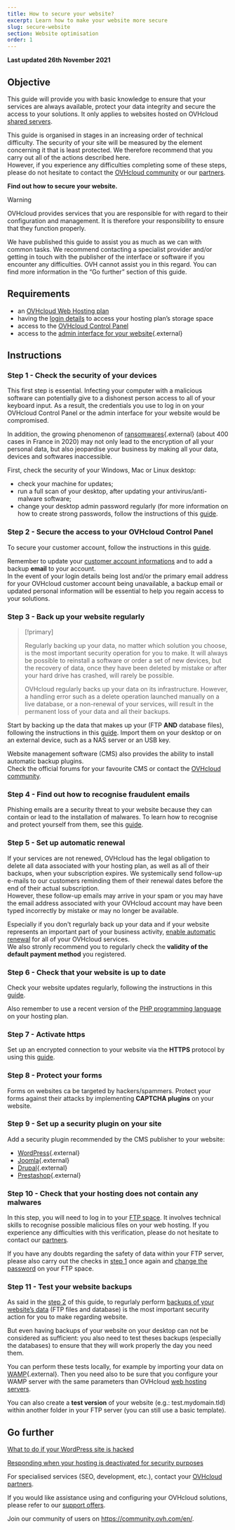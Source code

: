 ```yaml
---
title: How to secure your website?
excerpt: Learn how to make your website more secure
slug: secure-website
section: Website optimisation
order: 1
---
```


**Last updated 26th November 2021**

## Objective

This guide will provide you with basic knowledge to ensure that your services are always available, protect your data integrity and secure the access to your solutions. It only applies to websites hosted on OVHcloud [shared servers](https://www.ovhcloud.com/asia/web-hosting/).

This guide is organised in stages in an increasing order of technical difficulty. The security of your site will be measured by the element concerning it that is least protected. We therefore recommend that you carry out all of the actions described here.<br/>
However, if you experience any difficulties completing some of these steps, please do not hesitate to contact the [OVHcloud community](https://community.ovh.com/en/) or our [partners](https://www.ovhcloud.com/asia/web-hosting/).

**Find out how to secure your website.**

> [!warning]
>
> OVHcloud provides services that you are responsible for with regard to their configuration and management. It is therefore your responsibility to ensure that they function properly.
>
> We have published this guide to assist you as much as we can with common tasks. We recommend contacting a specialist provider and/or getting in touch with the publisher of the interface or software if you encounter any difficulties. OVH cannot assist you in this regard. You can find more information in the “Go further” section of this guide.
>

## Requirements

- an [OVHcloud Web Hosting plan](https://www.ovhcloud.com/asia/web-hosting/)
- having the [login details](../log-in-to-storage-ftp-web-hosting/#step-1-retrieve-your-login-information) to access your hosting plan’s storage space
- access to the [OVHcloud Control Panel](https://ca.ovh.com/auth/?action=gotomanager&from=https://www.ovh.com/asia/&ovhSubsidiary=asia)
- access to the [admin interface for your website](https://wordpress.org/support/article/first-steps-with-wordpress/){.external}

## Instructions

### Step 1 - Check the security of your devices <a name="local"></a>

This first step is essential. Infecting your computer with a malicious software can potentially give to a dishonest person access to all of your keyboard input. As a result, the credentials you use to log in on your OVHcloud Control Panel or the admin interface for your website would be compromised.

In addition, the growing phenomenon of [ransomwares](https://www.ncsc.gov.uk/guidance/mitigating-malware-and-ransomware-attacks){.external} (about 400 cases in France in 2020) may not only lead to the encryption of all your personal data, but also jeopardise your business by making all your data, devices and softwares inaccessible. 

First, check the security of your Windows, Mac or Linux desktop:

- check your machine for updates;
- run a full scan of your desktop, after updating your antivirus/anti-malware software;
- change your desktop admin password regularly (for more information on how to create strong passwords, follow the instructions of this [guide](../../customer/all-about-your-username/#creating-a-strong-unique-password).

### Step 2 - Secure the access to your OVHcloud Control Panel

To secure your customer account, follow the instructions in this [guide](../../customer/all-about-your-username/).

Remember to update your [customer account informations](../../customer/all-about-your-username/#changing-your-personal-details) and to add a backup **email** to your account.<br>
In the event of your login details being lost and/or the primary email address for your OVHcloud customer account being unavailable, a backup email or updated personal information will be essential to help you regain access to your solutions.

### Step 3 - Back up your website regularly <a name="backup"></a>

> [!primary]
>
> Regularly backing up your data, no matter which solution you choose, is the most important security operation for you to make. It will always be possible to reinstall a software or order a set of new devices, but the recovery of data, once they have been deleted by mistake or after your hard drive has crashed, will rarely be possible.
>
> OVHcloud regularly backs up your data on its infrastructure. However, a handling error such as a delete operation launched manually on a live database, or a non-renewal of your services, will result in the permanent loss of your data and all their backups.
>

Start by backing up the data that makes up your (FTP **AND** database files), following the instructions in this [guide](../export-a-website/). Import them on your desktop or on an external device, such as a NAS server or an USB key.

Website management software (CMS) also provides the ability to install automatic backup plugins.<br>
Check the official forums for your favourite CMS or contact the [OVHcloud community](https://community.ovh.com/en/).

### Step 4 - Find out how to recognise fraudulent emails

Phishing emails are a security threat to your website because they can contain or lead to the installation of malwares. To learn how to recognise and protect yourself from them, see this [guide](../../customer/scams-fraud-phishing/).

### Step 5 - Set up automatic renewal

If your services are not renewed, OVHcloud has the legal obligation to delete all data associated with your hosting plan, as well as all of their backups, when your subscription expires. We systemically send follow-up e-mails to our customers reminding them of their renewal dates before the end of their actual subscription.<br>
However, these follow-up emails may arrive in your spam or you may have the email address associated with your OVHcloud account may have been typed incorrectly by mistake or may no longer be available.

Especially if you don't regurlaly back up your data and if your website represents an important part of your business activity, [enable automatic renewal](../../billing/how-to-use-automatic-renewal-at-ovh/#access-your-services-settings) for all of your OVHcloud services.<br>
We also stronly recommend you to regularly check the **validity of the default payment method** you registered.

### Step 6 - Check that your website is up to date

Check your website updates regularly, following the instructions in this [guide](../security-practices-hosting-disabled/#22-update-your-website).

Also remember to use a recent version of the [PHP programming language](../how_to_configure_php_on_your_ovh_web_hosting_package_2014/) on your hosting plan.

### Step 7 - Activate https

Set up an encrypted connection to your website via the **HTTPS** protocol by using this [guide](../activate-https-website-ssl/).

### Step 8 - Protect your forms

Forms on websites ca be targeted by hackers/spammers. Protect your forms against their attacks by implementing **CAPTCHA plugins** on your website.

### Step 9 - Set up a security plugin on your site

Add a security plugin recommended by the CMS publisher to your website:

- [WordPress](https://wordpress.org/){.external}
- [Joomla](https://www.joomla.org/){.external}
- [Drupal](https://www.drupal.org/){.external}
- [Prestashop](https://www.prestashop.com/en){.external}

### Step 10 - Check that your hosting does not contain any malwares

In this step, you will need to log in to your [FTP space](../log-in-to-storage-ftp-web-hosting/). It involves technical skills to recognise possible malicious files on your web hosting. If you experience any difficulties with this verification, please do not hesitate to contact our [partners](https://www.ovhcloud.com/asia/web-hosting/).

If you have any doubts regarding the safety of data within your FTP server, please also carry out the checks in [step 1](#local) once again and [change the password](../modify-ftp-user-password/) on your FTP space.

### Step 11 - Test your website backups

As said in the [step 2](#backup) of this guide, to regurlaly perform [backups of your website’s data](#backup) (FTP files and database) is the most important security action for you to make regarding website.

But even having backups of your website on your desktop can not be considered as sufficient: you also need to test theses backups (especially the databases) to ensure that they will work properly the day you need them.

You can perform these tests locally, for example by importing your data on [WAMP](https://www.wampserver.com/en/){.external}. Then you need also to be sure that you configure your WAMP server with the same parameters than OVHcloud [web hosting servers](https://webhosting-infos.hosting.ovh.net/).

You can also create a **test version** of your website (e.g.: test.mydomain.tld) within another folder in your FTP server (you can still use a basic template).

## Go further <a name="gofurther"></a>

[What to do if your WordPress site is hacked](../what_to_do_if_your_wordpress_site_is_hacked/)

[Responding when your hosting is deactivated for security purposes](../security-practices-hosting-disabled/)

For specialised services (SEO, development, etc.), contact your [OVHcloud partners](https://www.ovhcloud.com/asia/web-hosting/directory/).

If you would like assistance using and configuring your OVHcloud solutions, please refer to our [support offers](https://www.ovhcloud.com/asia/support-levels/).

Join our community of users on <https://community.ovh.com/en/>.